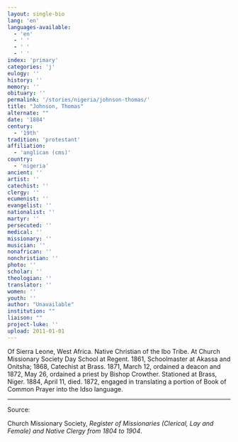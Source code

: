 ```yaml
---
layout: single-bio
lang: 'en'
languages-available:
  - 'en'
  - ' '
  - ' '
  - ' '
index: 'primary'
categories: 'j'
eulogy: ''
history: ''
memory: ''
obituary: ''
permalink: '/stories/nigeria/johnson-thomas/'
title: "Johnson, Thomas"
alternate: ""
date: '1884'
century:
  - '19th'
tradition: 'protestant'
affiliation:
  - 'anglican (cms)'
country:
  - 'nigeria'
ancient: ''
artist: ''
catechist: ''
clergy: ''
ecumenist: ''
evangelist: ''
nationalist: ''
martyr: ''
persecuted: ''
medical: ''
missionary: ''
musician: ''
nonafrican: ''
nonchristian: ''
photo: ''
scholar: ''
theologian: ''
translator: ''
women: ''
youth: ''
author: "Unavailable"
institution: ""
liaison: ""
project-luke: ''
upload: 2011-01-01
---
```




Of Sierra Leone, West Africa.  Native Christian of the Ibo Tribe.  At Church Missionary Society Day School at Regent.  1861, Schoolmaster at Akassa and Onitsha; 1868, Catechist at Brass.  1871, March 12, ordained a deacon and 1872, May 26, ordained a priest by Bishop Crowther.  Stationed at Brass, Niger.  1884, April 11, died.  1872, engaged in translating a portion of Book of Common Prayer into the Idso language.

---

Source:

Church Missionary Society, *Register of Missionaries (Clerical, Lay and Female) and Native Clergy from 1804 to 1904*.